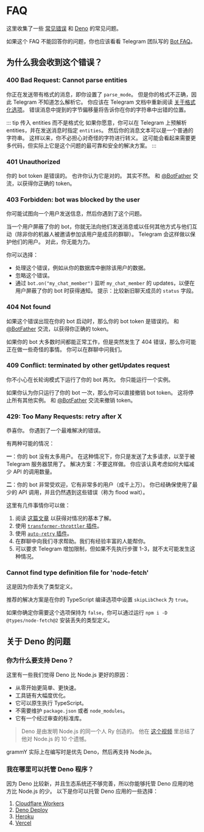 # FAQ

这里收集了一些 [常见错误](#为什么我会收到这个错误) 和 [Deno](#关于-deno-的问题) 的常见问题。

如果这个 FAQ 不能回答你的问题，你也应该看看 Telegram 团队写的 [Bot FAQ](https://core.telegram.org/bots/faq)。

## 为什么我会收到这个错误？

### 400 Bad Request: Cannot parse entities

你正在发送带有格式的消息，即你设置了 `parse_mode`。
但是你的格式不正确，因此 Telegram 不知道怎么解析它。
你应该在 Telegram 文档中重新阅读 [关于格式化选项](https://core.telegram.org/bots/api#formatting-options)。
错误消息中提到的字节偏移量将告诉你在你的字符串中出错的位置。

::: tip 传入 entities 而不是格式化
如果你愿意，你可以在 Telegram 上预解析 entities，并在发送消息时指定 `entities`。
然后你的消息文本可以是一个普通的字符串。
这样以来，你不必担心对奇怪的字符进行转义。
这可能会看起来需要更多代码，但实际上它是这个问题的最可靠和安全的解决方案。
:::

### 401 Unauthorized

你的 bot token 是错误的。
也许你认为它是对的。
其实不然。
和 [@BotFather](https://t.me/BotFather) 交流，以获得你正确的 token。

### 403 Forbidden: bot was blocked by the user

你可能试图向一个用户发送信息，然后你遇到了这个问题。

当一个用户屏蔽了你的 bot，你就无法向他们发送消息或以任何其他方式与他们互动（除非你的机器人被邀请参加该用户是成员的群聊）。
Telegram 会这样做以保护他们的用户。
对此，你无能为力。

你可以选择：

- 处理这个错误，例如从你的数据库中删除该用户的数据。
- 忽略这个错误。
- 通过 `bot.on("my_chat_member")` 监听 `my_chat_member` 的 updates，以便在用户屏蔽了你的 bot 时获得通知。
  提示：比较新旧聊天成员的 `status` 字段。

### 404 Not found

如果这个错误出现在你的 bot 启动时，那么你的 bot token 是错误的。
和 [@BotFather](https://t.me/BotFather) 交流，以获得你正确的 token。

如果你的 bot 大多数时间都能正常工作，但是突然发生了 404 错误，那么你可能正在做一些奇怪的事情。
你可以在群聊中问我们。

### 409 Conflict: terminated by other getUpdates request

你不小心在长轮询模式下运行了你的 bot 两次。
你只能运行一个实例。

如果你认为你只运行了你的 bot 一次，那么你可以直接撤销 bot token。
这将停止所有其他实例。
和 [@BotFather](https://t.me/BotFather) 交流来撤销 token。

### 429: Too Many Requests: retry after X

恭喜你。
你遇到了一个最难解决的错误。

有两种可能的情况：

**一**：你的 bot 没有太多用户。
在这种情况下，你只是发送了太多请求，以至于被 Telegram 服务器禁用了。
解决方案：不要这样做。
你应该认真考虑如何大幅减少 API 的调用数量。

**二**：你的 bot 非常受欢迎，它有非常多的用户（成千上万）。
你已经确保使用了最少的 API 调用，并且仍然遇到这些错误（称为 flood wait）。

这里有几件事情你可以做：

1. 阅读 [这篇文章](../advanced/flood.md) 以获得对情况的基本了解。
2. 使用 [`transformer-throttler` 插件](../plugins/transformer-throttler.md)。
3. 使用 [`auto-retry` 插件](../plugins/auto-retry.md)。
4. 在群聊中向我们寻求帮助。我们有经验丰富的人能帮你。
5. 可以要求 Telegram 增加限制，但如果不先执行步骤 1-3，就不太可能发生这种情况。

### Cannot find type definition file for 'node-fetch'

这是因为你丢失了类型定义。

推荐的解决方案是在你的 TypeScript 编译选项中设置 `skipLibCheck` 为 `true`。

如果你确定你需要这个选项保持为 `false`，你可以通过运行 `npm i -D @types/node-fetch@2` 安装丢失的类型定义。

## 关于 Deno 的问题

### 你为什么要支持 Deno？

这里有一些我们觉得 Deno 比 Node.js 更好的原因：

- 从零开始更简单、更快速。
- 工具链有大幅度优化。
- 它可以原生执行 TypeScript。
- 不需要维护 `package.json` 或者 `node_modules`。
- 它有一个经过审查的标准库。

> Deno 是由发明 Node.js 的同一个人 Ry 创造的。
> 他在 [这个视频](https://youtu.be/M3BM9TB-8yA) 里总结了他对 Node.js 的 10 个遗憾。

grammY 实际上在编写时是优先 Deno，然后再支持 Node.js。

### 我在哪里可以托管 Deno 程序？

因为 Deno 比较新，并且生态系统还不够完善，所以你能够托管 Deno 应用的地方比 Node.js 的少。
以下是你可以托管 Deno 应用的一些选择：

1. [Cloudflare Workers](https://workers.dev)
2. [Deno Deploy](https://deno.com/deploy)
3. [Heroku](https://dev.to/ms314006/deploy-your-deno-apps-to-heroku-375h)
4. [Vercel](https://github.com/vercel-community/deno)
